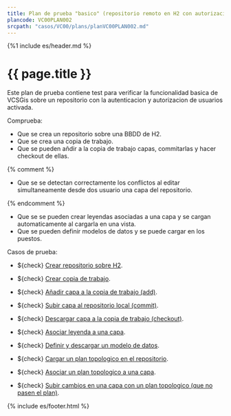 ```yaml
---
title: Plan de prueba "basico" (repositorio remoto en H2 con autorizacion)
plancode: VC00PLAN002
srcpath: "casos/VC00/plans/planVC00PLAN002.md"
---
```


{%1 include es/header.md %}

# {{ page.title }}

Este plan de prueba contiene test para verificar la funcionalidad basica de VCSGis sobre 
un repositorio con la autenticacion y autorizacion de usuarios activada.

Comprueba:
* Que se crea un repositorio sobre una BBDD de H2.
* Que se crea una copia de trabajo.
* Que se pueden añdir a la copia de trabajo capas, commitarlas y hacer checkout de ellas.

{% comment %}

* Que se se detectan correctamente los conflictos al editar simultaneamente desde dos usuario una capa del repositorio.

{% endcomment %}

* Que se se pueden crear leyendas asociadas a una capa y se cargan automaticamente al cargarla en una vista.
* Que se pueden definir modelos de datos y se puede cargar en los puestos.

Casos de prueba:
* ${check} [Crear repositorio sobre H2](../CR00/CP001/testVC00CR00CP001.md).
* ${check} [Crear copia de trabajo](../CW00/CP002/testVC00CW00CP002.md).

* ${check} [Añadir capa a la copia de trabajo (add)](../AD00/CP002/testVC00AD00CP002.md).
* ${check} [Subir capa al repositorio local (commit)](../CI00/CP002/testVC00CI00CP002.md).
* ${check} [Descargar capa a la copia de trabajo (checkout)](../CO00/CP002/testVC00CO00CP002.md).

* ${check} [Asociar leyenda a una capa](CP003/testVC00RE00CP003.md).
* ${check} [Definir y descargar un modelo de datos](CP003/testVC00RE00CP003.md).

* ${check} [Cargar un plan topologico en el repositorio](../TP00/CP000/testVC00TP00CP000.md).
* ${check} [Asociar un plan topologico a una capa](../TP00/CP001/testVC00TP00CP001.md).
* ${check} [Subir cambios en una capa con un plan topologico (que no pasen el plan)](../TP00/CP002/testVC00TP00CP002.md).

{% include es/footer.html %}


